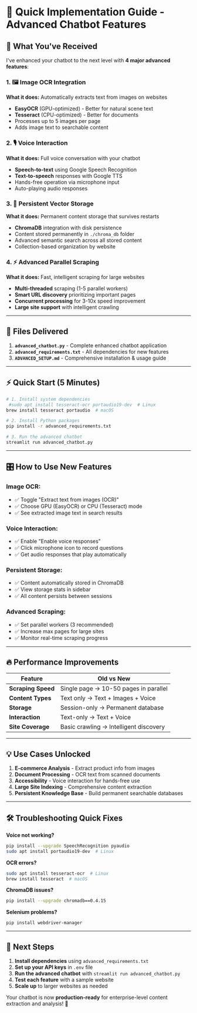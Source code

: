 # 🎯 Quick Implementation Guide - Advanced Chatbot Features

## 🚀 What You've Received

I've enhanced your chatbot to the next level with **4 major advanced features**:

### 1. **🖼️ Image OCR Integration** 
**What it does:** Automatically extracts text from images on websites
- **EasyOCR** (GPU-optimized) - Better for natural scene text
- **Tesseract** (CPU-optimized) - Better for documents  
- Processes up to 5 images per page
- Adds image text to searchable content

### 2. **🎙️ Voice Interaction**
**What it does:** Full voice conversation with your chatbot
- **Speech-to-text** using Google Speech Recognition
- **Text-to-speech** responses with Google TTS
- Hands-free operation via microphone input
- Auto-playing audio responses

### 3. **💾 Persistent Vector Storage**
**What it does:** Permanent content storage that survives restarts
- **ChromaDB** integration with disk persistence
- Content stored permanently in `./chroma_db` folder
- Advanced semantic search across all stored content
- Collection-based organization by website

### 4. **⚡ Advanced Parallel Scraping**
**What it does:** Fast, intelligent scraping for large websites
- **Multi-threaded** scraping (1-5 parallel workers)
- **Smart URL discovery** prioritizing important pages
- **Concurrent processing** for 3-10x speed improvement
- **Large site support** with intelligent crawling

---

## 📁 Files Delivered

1. **`advanced_chatbot.py`** - Complete enhanced chatbot application
2. **`advanced_requirements.txt`** - All dependencies for new features  
3. **`ADVANCED_SETUP.md`** - Comprehensive installation & usage guide

---

## ⚡ Quick Start (5 Minutes)

```bash
# 1. Install system dependencies
 #sudo apt install tesseract-ocr portaudio19-dev  # Linux
brew install tesseract portaudio  # macOS

# 2. Install Python packages
pip install -r advanced_requirements.txt

# 3. Run the advanced chatbot
streamlit run advanced_chatbot.py
```

---

## 🎛️ How to Use New Features

### **Image OCR:**
- ✅ Toggle "Extract text from images (OCR)" 
- ✅ Choose GPU (EasyOCR) or CPU (Tesseract) mode
- ✅ See extracted image text in search results

### **Voice Interaction:**
- ✅ Enable "Enable voice responses"
- ✅ Click microphone icon to record questions
- ✅ Get audio responses that play automatically

### **Persistent Storage:**
- ✅ Content automatically stored in ChromaDB
- ✅ View storage stats in sidebar
- ✅ All content persists between sessions

### **Advanced Scraping:**
- ✅ Set parallel workers (3 recommended)
- ✅ Increase max pages for large sites
- ✅ Monitor real-time scraping progress

---

## 🔥 Performance Improvements

| Feature | Old vs New |
|---------|------------|
| **Scraping Speed** | Single page → 10-50 pages in parallel |
| **Content Types** | Text only → Text + Images + Voice |
| **Storage** | Session-only → Permanent database |
| **Interaction** | Text-only → Text + Voice |
| **Site Coverage** | Basic crawling → Intelligent discovery |

---

## 💡 Use Cases Unlocked

1. **E-commerce Analysis** - Extract product info from images
2. **Document Processing** - OCR text from scanned documents
3. **Accessibility** - Voice interaction for hands-free use
4. **Large Site Indexing** - Comprehensive content extraction
5. **Persistent Knowledge Base** - Build permanent searchable databases

---

## 🛠️ Troubleshooting Quick Fixes

**Voice not working?**
```bash
pip install --upgrade SpeechRecognition pyaudio
sudo apt install portaudio19-dev  # Linux
```

**OCR errors?**
```bash
sudo apt install tesseract-ocr  # Linux
brew install tesseract  # macOS
```

**ChromaDB issues?**
```bash
pip install --upgrade chromadb==0.4.15
```

**Selenium problems?**
```bash
pip install webdriver-manager
```

---

## 🎯 Next Steps

1. **Install dependencies** using `advanced_requirements.txt`
2. **Set up your API keys** in `.env` file
3. **Run the advanced chatbot** with `streamlit run advanced_chatbot.py`
4. **Test each feature** with a sample website
5. **Scale up** to larger websites as needed

Your chatbot is now **production-ready** for enterprise-level content extraction and analysis! 🚀